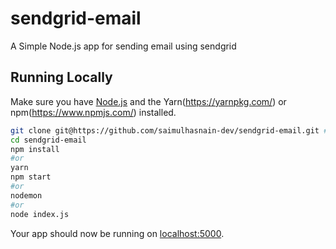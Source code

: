 # sendgrid-email

A Simple Node.js app for sending email using sendgrid

## Running Locally

Make sure you have [Node.js](http://nodejs.org/) and the Yarn(https://yarnpkg.com/) or npm(https://www.npmjs.com/) installed.

```sh
git clone git@https://github.com/saimulhasnain-dev/sendgrid-email.git # or clone your own fork
cd sendgrid-email
npm install 
#or 
yarn
npm start 
#or 
nodemon 
#or 
node index.js
```

Your app should now be running on [localhost:5000](http://localhost:5000/).

